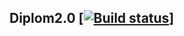 ## Diplom2.0 [[![Build status](https://ci.appveyor.com/api/projects/status/6cvfbgptl3eh02e1?svg=true)](https://ci.appveyor.com/project/TimurYo/diplom2-0)]